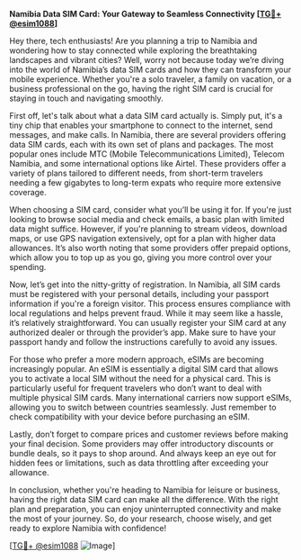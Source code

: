 **Namibia Data SIM Card: Your Gateway to Seamless Connectivity [[TG💪+ @esim1088](https://t.me/s/esim1088)]**

Hey there, tech enthusiasts! Are you planning a trip to Namibia and wondering how to stay connected while exploring the breathtaking landscapes and vibrant cities? Well, worry not because today we’re diving into the world of Namibia’s data SIM cards and how they can transform your mobile experience. Whether you're a solo traveler, a family on vacation, or a business professional on the go, having the right SIM card is crucial for staying in touch and navigating smoothly.

First off, let's talk about what a data SIM card actually is. Simply put, it's a tiny chip that enables your smartphone to connect to the internet, send messages, and make calls. In Namibia, there are several providers offering data SIM cards, each with its own set of plans and packages. The most popular ones include MTC (Mobile Telecommunications Limited), Telecom Namibia, and some international options like Airtel. These providers offer a variety of plans tailored to different needs, from short-term travelers needing a few gigabytes to long-term expats who require more extensive coverage.

When choosing a SIM card, consider what you’ll be using it for. If you're just looking to browse social media and check emails, a basic plan with limited data might suffice. However, if you're planning to stream videos, download maps, or use GPS navigation extensively, opt for a plan with higher data allowances. It’s also worth noting that some providers offer prepaid options, which allow you to top up as you go, giving you more control over your spending.

Now, let’s get into the nitty-gritty of registration. In Namibia, all SIM cards must be registered with your personal details, including your passport information if you're a foreign visitor. This process ensures compliance with local regulations and helps prevent fraud. While it may seem like a hassle, it’s relatively straightforward. You can usually register your SIM card at any authorized dealer or through the provider’s app. Make sure to have your passport handy and follow the instructions carefully to avoid any issues.

For those who prefer a more modern approach, eSIMs are becoming increasingly popular. An eSIM is essentially a digital SIM card that allows you to activate a local SIM without the need for a physical card. This is particularly useful for frequent travelers who don’t want to deal with multiple physical SIM cards. Many international carriers now support eSIMs, allowing you to switch between countries seamlessly. Just remember to check compatibility with your device before purchasing an eSIM.

Lastly, don’t forget to compare prices and customer reviews before making your final decision. Some providers may offer introductory discounts or bundle deals, so it pays to shop around. And always keep an eye out for hidden fees or limitations, such as data throttling after exceeding your allowance.

In conclusion, whether you're heading to Namibia for leisure or business, having the right data SIM card can make all the difference. With the right plan and preparation, you can enjoy uninterrupted connectivity and make the most of your journey. So, do your research, choose wisely, and get ready to explore Namibia with confidence!

[[TG💪+ @esim1088](https://t.me/s/esim1088) ![Image](https://i.postimg.cc/Y0z9fWf4/image.png)]